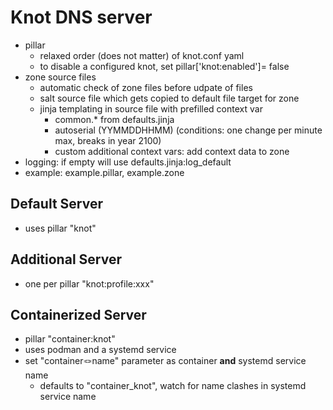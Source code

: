 # Knot DNS server

+ pillar
    + relaxed order (does not matter) of knot.conf yaml
    + to disable a configured knot, set pillar['knot:enabled']= false
+ zone source files
    + automatic check of zone files before udpate of files
    + salt source file which gets copied to default file target for zone
    + jinja templating in source file with prefilled context var
        + common.* from defaults.jinja
        + autoserial (YYMMDDHHMM) (conditions: one change per minute max, breaks in year 2100)
        + custom additional context vars: add context data to zone
+ logging: if empty will use defaults.jinja:log_default
+ example: example.pillar, example.zone

## Default Server

+ uses pillar "knot"

## Additional Server

+ one per pillar "knot:profile:xxx"

## Containerized Server

+ pillar "container:knot"
+ uses podman and a systemd service
+ set "container:knot:name" parameter as container **and** systemd service name
    + defaults to "container_knot", watch for name clashes in systemd service name

